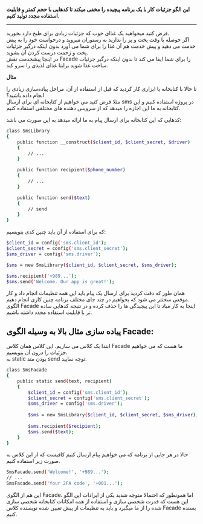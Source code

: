 **این الگو جزئیات کار با یک برنامه پیچیده را مخفی میکند تا کدهایی با حجم کمتر و قابلیت استفاده مجدد تولید کنیم.**

---

فرض کنید میخواهید یک غذای خوب که جزئیات زیادی برای طبخ دارد بخورید.
<br>اگر حوصله یا وقت پخت و پز را ندارید به رستوران میروید و درخواست خود را به پیش خدمت می دهید و پیش خدمت هم آن غذا را برای شما می آورد بدون اینکه درگیر جزئیات پخت و زحمت درست کردن آن بشوید.<br>
در اینجا پیشخدمت نقش Facade را برای شما ایفا می کند تا بدون اینکه درگیر جزئیات ساخت غذا شوید برایتا غذای لذیذی را سرو کند.

**مثال**

تا حالا با کتابخانه یا ابزاری کار کردید که قبل از استفاده از آن، مراحل پیاده‌سازی زیادی را انجام داده باشید؟<br>
مثلا فرض کنید می خواهیم از کتابخانه ای برای ارسال sms در پروژه استفاده کنیم و این کتابخانه به ما این اجازه را میدهد که از سرویس دهنده های مختلفی استفاده کنیم.<br>

کدهایی که این کتابخانه برای ارسال پیام به ما ارائه میدهد به این صورت می باشد:

```sh
class SmsLibrary
{
    public function __construct($client_id, $client_secret, $driver)
    {
        // ...
    }

    public function recipient($phone_number)
    {
        // ...
    }

    public function send($text)
    {
        // send
    }
}
```

که برای استفاده از آن باید چنین کدی بنویسیم:
```sh
$client_id = config('sms.client_id');
$client_secret = config('sms.client_secret');
$sms_driver = config('sms.driver');

$sms = new SmsLibrary($client_id, $client_secret, $sms_driver);

$sms.recipient('+989...');
$sms.send('Welcome. Our app is great!');
```

همان طور که دقت کردید برای ارسال یک پیام باید این همه تنظیمات انجام داد و کار موقعی سختتر می شود که بخواهیم در چند جای مختلف برنامه چنین کاری انجام دهیم.<br>
الگوی Facade اینجا به کار میاد تا این پیچیدگی ها را حذف کرده و در نتیجه کدهایی ساده تر با قابلیت استفاده مجدد داشته باشیم.

## پیاده سازی مثال بالا به وسیله الگوی Facade:
ابتدا یک کلاس می سازیم. این کلاس همان کلاس Facade ما هست که می خواهیم جزئیات را درون آن بنویسیم.<br>
به static بودن متد send توجه نمایید.

```sh
class SmsFacade
{
    public static send(text, recipient)
    {
        $client_id = config('sms.client_id');
        $client_secret = config('sms.client_secret');
        $sms_driver = config('sms.driver');
    
        $sms = new SmsLibrary($client_id, $client_secret, $sms_driver);
    
        $sms.recipient($recipient);
        $sms.send($text);
    }
}
```
حالا در هر جایی از برنامه که می خواهیم پیام ارسال کنیم کافیست که از این کلاس به صورت زیر استفاده کنیم.

```sh
SmsFacade.send('Welcome!', '+989...');
// ...
SmsFacade.send('Your 2FA code', '+001...');
```

این هم از الگوی Facade، اما همونطور که احتمالا متوجه شدید یکی از ایرادات این الگو این هست که قدرت شخصی سازی و استفاده از همه امکانات کتابخانه شخصی سازی شده را از ما میگیرد و باید به تنظیمات از پیش تعیین شده نویسنده کلاس Facade بسنده کنیم.
